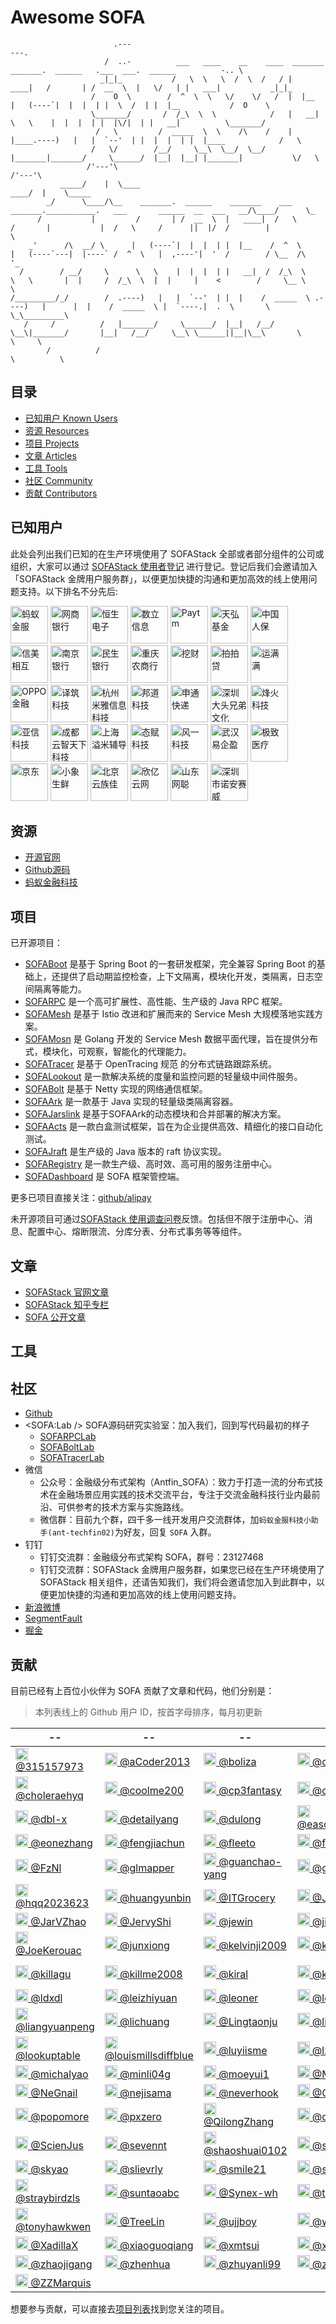 # Awesome SOFA

```plain
                       .---                                                                                               ---.
                     /  ..-          ___   ____    __    ____  _______     _______.  ______   .___  ___.  ______          -.. \
                    _|_|_           /   \  \   \  /  \  /   / |   ____|   /       | /  __  \  |   \/   | |   ___|           _|_|_
                  /    O  \        /  ^  \  \   \/    \/   /  |  |__     |   (----`|  |  |  | |  \  /  | |  |__           /  O    \
                  \_______/       /  /_\  \  \            /   |   __|     \   \    |  |  |  | |  |\/|  | |   __|          \_______/
                   /   \         /  _____  \  \    /\    /    |  |____.----)   |   |  `--'  | |  |  |  | |  |____            /   \
                  /   \/        /__/     \__\  \__/  \__/     |_______|_______/     \______/  |__|  |__| |_______|           \/   \
                 /'---'\                                                                                                     /'---'\
           _____/    |  \____                                                                                           ____/  |    \_____
        _/      \____/\__    _______.  ______    _______    ___          _______.___________.   ___       ______  __  ___   __/\____/      \_
      /           |         /       | /  __  \  |   ____|  /   \        /       |           |  /   \     /      ||  |/  /        |            \
    _'      /\  __/ \      |   (----`|  |  |  | |  |__    /  ^  \      |   (----`---|  |----` /  ^  \   |  ,----'|  '  /        / \__  /\      '_
  /        / __/     \      \   \    |  |  |  | |   __|  /  /_\  \      \   \       |  |     /  /_\  \  |  |     |    <        /     \__ \        \
/_________/_/        /  .----)   |   |  `--'  | |  |    /  _____  \ .----)   |      |  |    /  _____  \ |  `----.|  .  \       \        \_\_________\
   /     /          /   |_______/     \______/  |__|   /__/     \__\|_______/       |__|   /__/     \__\ \______||__|\__\       \          \     \
        /          /                                                                                                             \          \
```

## 目录

- [已知用户 Known Users](#knownusers)
- [资源 Resources](#resources)
- [项目 Projects](#projects)
- [文章 Articles](#articles)
- [工具 Tools](#tools)
- [社区 Community](#community)
- [贡献 Contributors](#contributors)

<span id="knownusers" /> 

## 已知用户

此处会列出我们已知的在生产环境使用了 SOFAStack 全部或者部分组件的公司或组织，大家可以通过 [SOFAStack 使用者登记](https://github.com/alipay/sofastack-doc/issues/42) 进行登记。登记后我们会邀请加入「SOFAStack 金牌用户服务群」，以便更加快捷的沟通和更加高效的线上使用问题支持。以下排名不分先后:

<img alt="蚂蚁金服" src="https://gw.alipayobjects.com/mdn/sofastack/afts/img/A*5LsoS4R5rzAAAAAAAAAAAABjARQnAQ" height="60" />
<img alt="网商银行" src="https://gw.alipayobjects.com/mdn/sofastack/afts/img/A*uAmFRZQ0Z4YAAAAAAAAAAABjARQnAQ" height="60" />
<img alt="恒生电子" src="https://gw.alipayobjects.com/mdn/sofastack/afts/img/A*_iGLRq0Ih-IAAAAAAAAAAABjARQnAQ" height="60" />
<img alt="数立信息" src="https://gw.alipayobjects.com/mdn/sofastack/afts/img/A*JAgIRpjz-IgAAAAAAAAAAABjARQnAQ" height="60" />
<img alt="Paytm" src="https://gw.alipayobjects.com/mdn/sofastack/afts/img/A*a0fvTKJ1Xv8AAAAAAAAAAABjARQnAQ" height="60" />
<img alt="天弘基金" src="https://gw.alipayobjects.com/mdn/sofastack/afts/img/A*99OQT7lDBsMAAAAAAAAAAABjARQnAQ" height="60" />
<img alt="中国人保" src="https://gw.alipayobjects.com/mdn/sofastack/afts/img/A*P1BARJxwv1sAAAAAAAAAAABjARQnAQ" height="60" />
<img alt="信美相互" src="https://gw.alipayobjects.com/mdn/sofastack/afts/img/A*jAzWQpIgFUAAAAAAAAAAAABjARQnAQ" height="60" />
<img alt="南京银行" src="https://gw.alipayobjects.com/mdn/sofastack/afts/img/A*q9PMQI7hs8sAAAAAAAAAAABjARQnAQ" height="60" />
<img alt="民生银行" src="https://gw.alipayobjects.com/mdn/sofastack/afts/img/A*GnUuSKmOtS4AAAAAAAAAAABjARQnAQ" height="60" />
<img alt="重庆农商行" src="https://gw.alipayobjects.com/mdn/sofastack/afts/img/A*FKrxSYhdi2wAAAAAAAAAAABjARQnAQ" height="60" />
<img alt="挖财" src="https://gw.alipayobjects.com/mdn/sofastack/afts/img/A*lVrVT4dpSDEAAAAAAAAAAABjARQnAQ" height="60" />
<img alt="拍拍贷" src="https://gw.alipayobjects.com/mdn/sofastack/afts/img/A*TAePS6j56LsAAAAAAAAAAABjARQnAQ" height="60" />
<img alt="运满满" src="https://gw.alipayobjects.com/mdn/sofastack/afts/img/A*_kBbQYUYdIQAAAAAAAAAAABjARQnAQ" height="60" />
<img alt="OPPO金融" src="https://gw.alipayobjects.com/mdn/sofastack/afts/img/A*mU40QaJkwZYAAAAAAAAAAABjARQnAQ" height="60" />
<img alt="译筑科技" src="https://gw.alipayobjects.com/mdn/sofastack/afts/img/A*wuKSTpZSEkEAAAAAAAAAAABjARQnAQ" height="60" />
<img alt="杭州米雅信息科技" src="https://gw.alipayobjects.com/mdn/sofastack/afts/img/A*b-o5SITMKu0AAAAAAAAAAABjARQnAQ" height="60" />
<img alt="邦道科技" src="https://gw.alipayobjects.com/mdn/sofastack/afts/img/A*nsw1S5bt9DkAAAAAAAAAAABjARQnAQ" height="60" />
<img alt="申通快递" src="https://gw.alipayobjects.com/mdn/sofastack/afts/img/A*C3ncSpDsjS8AAAAAAAAAAABjARQnAQ" height="60" />
<img alt="深圳大头兄弟文化" src="https://gw.alipayobjects.com/mdn/sofastack/afts/img/A*8AYmRowxSC0AAAAAAAAAAABjARQnAQ" height="60" />
<img alt="烽火科技" src="https://gw.alipayobjects.com/mdn/sofastack/afts/img/A*MjuuT4omCrwAAAAAAAAAAABjARQnAQ" height="60" />
<img alt="亚信科技" src="https://gw.alipayobjects.com/mdn/sofastack/afts/img/A*vBBIRomYoEUAAAAAAAAAAABjARQnAQ" height="60" />
<img alt="成都云智天下科技" src="https://gw.alipayobjects.com/mdn/sofastack/afts/img/A*p0OkQbC5RvsAAAAAAAAAAABjARQnAQ" height="60" />
<img alt="上海溢米辅导" src="https://gw.alipayobjects.com/mdn/sofastack/afts/img/A*mJdtTJsn1PwAAAAAAAAAAABjARQnAQ" height="60" />
<img alt="态赋科技" src="https://gw.alipayobjects.com/mdn/sofastack/afts/img/A*sfLDRL5TJx8AAAAAAAAAAABjARQnAQ" height="60" />
<img alt="风一科技" src="https://gw.alipayobjects.com/mdn/sofastack/afts/img/A*EGeMR4qprnkAAAAAAAAAAABjARQnAQ" height="60" />
<img alt="武汉易企盈" src="https://gw.alipayobjects.com/mdn/sofastack/afts/img/A*31WRQ7zg3HIAAAAAAAAAAABjARQnAQ" height="60" />
<img alt="极致医疗" src="https://gw.alipayobjects.com/mdn/sofastack/afts/img/A*cPOiS5q8NCwAAAAAAAAAAABjARQnAQ" height="60" />
<img alt="京东" src="https://gw.alipayobjects.com/mdn/sofastack/afts/img/A*INhuS44qO8YAAAAAAAAAAABjARQnAQ" height="60" />
<img alt="小象生鲜" src="https://gw.alipayobjects.com/mdn/sofastack/afts/img/A*K5ERQYbCRBgAAAAAAAAAAABjARQnAQ" height="60" />
<img alt="北京云族佳" src="https://gw.alipayobjects.com/mdn/sofastack/afts/img/A*qzxjSZ2tlmIAAAAAAAAAAABjARQnAQ" height="60" />
<img alt="欣亿云网" src="https://gw.alipayobjects.com/mdn/sofastack/afts/img/A*huOKQKvoLzwAAAAAAAAAAABjARQnAQ" height="60" />
<img alt="山东网聪" src="https://gw.alipayobjects.com/mdn/sofastack/afts/img/A*INUFR7XIH1gAAAAAAAAAAABjARQnAQ" height="60" />
<img alt="深圳市诺安赛威" src="https://gw.alipayobjects.com/mdn/sofastack/afts/img/A*eVGbR7RhDDkAAAAAAAAAAABjARQnAQ" height="60" />

<span id="resources" /> 

## 资源

- [开源官网](https://www.sofastack.tech)
- [Github源码](https://github.com/alipay?q=sofa)
- [蚂蚁金融科技](https://tech.antfin.com/sofa)

<span id="projects" /> 

## 项目 

已开源项目：

- [SOFABoot](https://github.com/alipay/sofa-boot) 是基于 Spring Boot 的一套研发框架，完全兼容 Spring Boot 的基础上，还提供了启动期监控检查，上下文隔离，模块化开发，类隔离，日志空间隔离等能力。
- [SOFARPC](https://github.com/alipay/sofa-rpc) 是一个高可扩展性、高性能、生产级的 Java RPC 框架。
- [SOFAMesh](https://github.com/alipay/sofa-mesh) 是基于 Istio 改进和扩展而来的 Service Mesh 大规模落地实践方案。
- [SOFAMosn](https://github.com/alipay/sofa-mosn) 是 Golang 开发的 Service Mesh 数据平面代理，旨在提供分布式，模块化，可观察，智能化的代理能力。
- [SOFATracer](https://github.com/alipay/sofa-tracer) 是基于 OpenTracing 规范 的分布式链路跟踪系统。
- [SOFALookout](https://github.com/alipay/sofa-lookout) 是一款解决系统的度量和监控问题的轻量级中间件服务。
- [SOFABolt](https://github.com/alipay/sofa-bolt) 是基于 Netty 实现的网络通信框架。
- [SOFAArk](https://github.com/alipay/sofa-ark) 是一款基于 Java 实现的轻量级类隔离容器。
- [SOFAJarslink](https://github.com/alipay/sofa-jarslink) 是基于SOFAArk的动态模块和合并部署的解决方案。
- [SOFAActs](https://github.com/alipay/sofa-acts) 是一款白盒测试框架，旨在为企业提供高效、精细化的接口自动化测试。
- [SOFAJraft](https://github.com/alipay/sofa-jraft) 是生产级的 Java 版本的 raft 协议实现。
- [SOFARegistry](https://github.com/alipay/sofa-registry) 是一款生产级、高时效、高可用的服务注册中心。
- [SOFADashboard](https://github.com/alipay/sofa-dashboard) 是 SOFA 框架管控端。

更多已项目直接关注：[github/alipay](https://github.com/alipay?q=sofa)

未开源项目可通过[SOFAStack 使用调查问卷](https://wj.qq.com/s/2698623/5fe1)反馈。包括但不限于注册中心、消息、配置中心、熔断限流、分库分表、分布式事务等等组件。

<span id="articles" /> 

## 文章

- [SOFAStack 官网文章](https://www.sofastack.tech/posts)
- [SOFAStack 知乎专栏](https://zhuanlan.zhihu.com/sofastack)
- [SOFA 公开文章](https://www.yuque.com/huarou/gd4szw)

<span id="tools" /> 

## 工具

<span id="community" /> 

## 社区

- [Github](https://github.com/alipay/)
- <SOFA:Lab /> SOFA源码研究实验室：加入我们，回到写代码最初的样子
  - [SOFARPCLab](https://www.yuque.com/sofarpclab)
  - [SOFABoltLab](https://www.yuque.com/sofaboltlab)
  - [SOFATracerLab](https://www.yuque.com/sofatracer)
- 微信
  - 公众号：金融级分布式架构（Antfin_SOFA）：致力于打造一流的分布式技术在金融场景应用实践的技术交流平台，专注于交流金融科技行业内最前沿、可供参考的技术方案与实施路线。
  - 微信群：目前九个群，四千多一线开发用户交流群体，加`蚂蚁金服科技小助手(ant-techfin02)`为好友，回复 `SOFA` 入群。
- 钉钉
  - 钉钉交流群：金融级分布式架构 SOFA，群号：23127468
  - 钉钉交流群：SOFAStack 金牌用户服务群，如果您已经在生产环境使用了 SOFAStack 相关组件，还请告知我们，我们将会邀请您加入到此群中，以便更加快捷的沟通和更加高效的线上使用问题支持。
- [新浪微博](https://weibo.com/sofastack)
- [SegmentFault](https://segmentfault.com/t/sofa)
- [掘金](https://juejin.im/user/5a42596ff265da43062b06e8)

<span id="contributors" /> 

## 贡献

目前已经有上百位小伙伴为 SOFA 贡献了文章和代码，他们分别是：
> 本列表线上的 Github 用户 ID，按首字母排序，每月初更新

| -- | -- | -- | -- | -- |
| -- | -- | -- | -- | -- |
| <a href="https://github.com/315157973" target="_blank"><img src="https://avatars2.githubusercontent.com/u/9758905?v=4&s=40" height="20" /> @315157973</a> | <a href="https://github.com/aCoder2013" target="_blank"><img src="https://avatars1.githubusercontent.com/u/7877752?v=4&s=40" height="20" /> @aCoder2013</a> | <a href="https://github.com/boliza" target="_blank"><img src="https://avatars3.githubusercontent.com/u/1076043?v=4&s=40" height="20" /> @boliza</a> | <a href="https://github.com/caojie09" target="_blank"><img src="https://avatars2.githubusercontent.com/u/38058846?v=4&s=40" height="20" /> @caojie09</a> | <a href="https://github.com/chenhui0212" target="_blank"><img src="https://avatars3.githubusercontent.com/u/6693957?v=4&s=40" height="20" /> @chenhui0212</a> |
| <a href="https://github.com/choleraehyq" target="_blank"><img src="https://avatars3.githubusercontent.com/u/8923413?v=4&s=40" height="20" /> @choleraehyq</a> | <a href="https://github.com/coolme200" target="_blank"><img src="https://avatars0.githubusercontent.com/u/1400114?v=4&s=40" height="20" /> @coolme200</a> | <a href="https://github.com/cp3fantasy" target="_blank"><img src="https://avatars2.githubusercontent.com/u/5997617?v=4&s=40" height="20" /> @cp3fantasy</a> | <a href="https://github.com/cytnju" target="_blank"><img src="https://avatars2.githubusercontent.com/u/23069836?v=4&s=40" height="20" /> @cytnju</a> | <a href="https://github.com/dawxy" target="_blank"><img src="https://avatars1.githubusercontent.com/u/11092308?v=4&s=40" height="20" /> @dawxy</a> |
| <a href="https://github.com/dbl-x" target="_blank"><img src="https://avatars3.githubusercontent.com/u/3138469?v=4&s=40" height="20" /> @dbl-x</a> | <a href="https://github.com/detailyang" target="_blank"><img src="https://avatars3.githubusercontent.com/u/3370345?v=4&s=40" height="20" /> @detailyang</a> | <a href="https://github.com/dulong" target="_blank"><img src="https://avatars3.githubusercontent.com/u/1269285?v=4&s=40" height="20" /> @dulong</a> | <a href="https://github.com/easonzhang1992" target="_blank"><img src="https://avatars1.githubusercontent.com/u/25562228?v=4&s=40" height="20" /> @easonzhang1992</a> | <a href="https://github.com/elseifer" target="_blank"><img src="https://avatars3.githubusercontent.com/u/16420699?v=4&s=40" height="20" /> @elseifer</a> |
| <a href="https://github.com/eonezhang" target="_blank"><img src="https://avatars3.githubusercontent.com/u/1627260?v=4&s=40" height="20" /> @eonezhang</a> | <a href="https://github.com/fengjiachun" target="_blank"><img src="https://avatars3.githubusercontent.com/u/3860496?v=4&s=40" height="20" /> @fengjiachun</a> | <a href="https://github.com/fleeto" target="_blank"><img src="https://avatars3.githubusercontent.com/u/6958477?v=4&s=40" height="20" /> @fleeto</a> | <a href="https://github.com/fox1987" target="_blank"><img src="https://avatars3.githubusercontent.com/u/836707?v=4&s=40" height="20" /> @fox1987</a> | <a href="https://github.com/fredalxin" target="_blank"><img src="https://avatars3.githubusercontent.com/u/16174511?v=4&s=40" height="20" /> @fredalxin</a> |
| <a href="https://github.com/FzNl" target="_blank"><img src="https://avatars1.githubusercontent.com/u/8958571?v=4&s=40" height="20" /> @FzNl</a> | <a href="https://github.com/glmapper" target="_blank"><img src="https://avatars1.githubusercontent.com/u/35319286?v=4&s=40" height="20" /> @glmapper</a> | <a href="https://github.com/guanchao-yang" target="_blank"><img src="https://avatars3.githubusercontent.com/u/32863418?v=4&s=40" height="20" /> @guanchao-yang</a> | <a href="https://github.com/gxcsoccer" target="_blank"><img src="https://avatars2.githubusercontent.com/u/1207064?v=4&s=40" height="20" /> @gxcsoccer</a> | <a href="https://github.com/GyoWX" target="_blank"><img src="https://avatars3.githubusercontent.com/u/29109196?v=4&s=40" height="20" /> @GyoWX</a> |
| <a href="https://github.com/hqq2023623" target="_blank"><img src="https://avatars2.githubusercontent.com/u/6971152?v=4&s=40" height="20" /> @hqq2023623</a> | <a href="https://github.com/huangyunbin" target="_blank"><img src="https://avatars2.githubusercontent.com/u/1046037?v=4&s=40" height="20" /> @huangyunbin</a> | <a href="https://github.com/ITGrocery" target="_blank"><img src="https://avatars3.githubusercontent.com/u/10252344?v=4&s=40" height="20" /> @ITGrocery</a> | <a href="https://github.com/JamazRuan" target="_blank"><img src="https://avatars1.githubusercontent.com/u/44109623?v=4&s=40" height="20" /> @JamazRuan</a> | <a href="https://github.com/jaredleechn" target="_blank"><img src="https://avatars3.githubusercontent.com/u/5318333?v=4&s=40" height="20" /> @jaredleechn</a> |
| <a href="https://github.com/JarVZhao" target="_blank"><img src="https://avatars1.githubusercontent.com/u/39182231?v=4&s=40" height="20" /> @JarVZhao</a> | <a href="https://github.com/JervyShi" target="_blank"><img src="https://avatars0.githubusercontent.com/u/1862729?v=4&s=40" height="20" /> @JervyShi</a> | <a href="https://github.com/jewin" target="_blank"><img src="https://avatars1.githubusercontent.com/u/5440811?v=4&s=40" height="20" /> @jewin</a> | <a href="https://github.com/jiangyunpeng" target="_blank"><img src="https://avatars3.githubusercontent.com/u/1752994?v=4&s=40" height="20" /> @jiangyunpeng</a> | <a href="https://github.com/jjtyro" target="_blank"><img src="https://avatars1.githubusercontent.com/u/1267286?v=4&s=40" height="20" /> @jjtyro</a> |
| <a href="https://github.com/JoeKerouac" target="_blank"><img src="https://avatars1.githubusercontent.com/u/18147095?v=4&s=40" height="20" /> @JoeKerouac</a> | <a href="https://github.com/junxiong" target="_blank"><img src="https://avatars3.githubusercontent.com/u/721533?v=4&s=40" height="20" /> @junxiong</a> | <a href="https://github.com/kelvinji2009" target="_blank"><img src="https://avatars0.githubusercontent.com/u/881201?v=4&s=40" height="20" /> @kelvinji2009</a> | <a href="https://github.com/kevin21th" target="_blank"><img src="https://avatars2.githubusercontent.com/u/41314762?v=4&s=40" height="20" /> @kevin21th</a> | <a href="https://github.com/khotyn" target="_blank"><img src="https://avatars1.githubusercontent.com/u/584455?v=4&s=40" height="20" /> @khotyn</a> |
| <a href="https://github.com/killagu" target="_blank"><img src="https://avatars1.githubusercontent.com/u/6897780?v=4&s=40" height="20" /> @killagu</a> | <a href="https://github.com/killme2008" target="_blank"><img src="https://avatars1.githubusercontent.com/u/14142?v=4&s=40" height="20" /> @killme2008</a> | <a href="https://github.com/kiral" target="_blank"><img src="https://avatars1.githubusercontent.com/u/3823960?v=4&s=40" height="20" /> @kiral</a> | <a href="https://github.com/kswapd" target="_blank"><img src="https://avatars2.githubusercontent.com/u/6203557?v=4&s=40" height="20" /> @kswapd</a> | <a href="https://github.com/lazyrabbit2004" target="_blank"><img src="https://avatars0.githubusercontent.com/u/42604021?v=4&s=40" height="20" /> @lazyrabbit2004</a> |
| <a href="https://github.com/ldxdl" target="_blank"><img src="https://avatars2.githubusercontent.com/u/40663988?v=4&s=40" height="20" /> @ldxdl</a> | <a href="https://github.com/leizhiyuan" target="_blank"><img src="https://avatars3.githubusercontent.com/u/2684384?v=4&s=40" height="20" /> @leizhiyuan</a> | <a href="https://github.com/leoner" target="_blank"><img src="https://avatars1.githubusercontent.com/u/546535?v=4&s=40" height="20" /> @leoner</a> | <a href="https://github.com/leshalv" target="_blank"><img src="https://avatars0.githubusercontent.com/u/30397655?v=4&s=40" height="20" /> @leshalv</a> | <a href="https://github.com/leyou240" target="_blank"><img src="https://avatars2.githubusercontent.com/u/9214525?v=4&s=40" height="20" /> @leyou240</a> |
| <a href="https://github.com/liangyuanpeng" target="_blank"><img src="https://avatars1.githubusercontent.com/u/28711504?v=4&s=40" height="20" /> @liangyuanpeng</a> | <a href="https://github.com/lichuang" target="_blank"><img src="https://avatars0.githubusercontent.com/u/1998569?v=4&s=40" height="20" /> @lichuang</a> | <a href="https://github.com/Lingtaonju" target="_blank"><img src="https://avatars2.githubusercontent.com/u/19946268?v=4&s=40" height="20" /> @Lingtaonju</a> | <a href="https://github.com/liymg" target="_blank"><img src="https://avatars0.githubusercontent.com/u/36815383?v=4&s=40" height="20" /> @liymg</a> | <a href="https://github.com/lonng" target="_blank"><img src="https://avatars3.githubusercontent.com/u/1638682?v=4&s=40" height="20" /> @lonng</a> |
| <a href="https://github.com/lookuptable" target="_blank"><img src="https://avatars1.githubusercontent.com/u/5387584?v=4&s=40" height="20" /> @lookuptable</a> | <a href="https://github.com/louismillsdiffblue" target="_blank"><img src="https://avatars0.githubusercontent.com/u/44802105?v=4&s=40" height="20" /> @louismillsdiffblue</a> | <a href="https://github.com/luyiisme" target="_blank"><img src="https://avatars0.githubusercontent.com/u/15273963?v=4&s=40" height="20" /> @luyiisme</a> | <a href="https://github.com/lzp0412" target="_blank"><img src="https://avatars3.githubusercontent.com/u/10192658?v=4&s=40" height="20" /> @lzp0412</a> | <a href="https://github.com/meua" target="_blank"><img src="https://avatars3.githubusercontent.com/u/11570442?v=4&s=40" height="20" /> @meua</a> |
| <a href="https://github.com/michalyao" target="_blank"><img src="https://avatars0.githubusercontent.com/u/17451490?v=4&s=40" height="20" /> @michalyao</a> | <a href="https://github.com/minli04g" target="_blank"><img src="https://avatars3.githubusercontent.com/u/18209024?v=4&s=40" height="20" /> @minli04g</a> | <a href="https://github.com/moeyui1" target="_blank"><img src="https://avatars0.githubusercontent.com/u/11503525?v=4&s=40" height="20" /> @moeyui1</a> | <a href="https://github.com/Moriadry" target="_blank"><img src="https://avatars0.githubusercontent.com/u/6925549?v=4&s=40" height="20" /> @Moriadry</a> | <a href="https://github.com/nanolikeyou" target="_blank"><img src="https://avatars1.githubusercontent.com/u/30281131?v=4&s=40" height="20" /> @nanolikeyou</a> |
| <a href="https://github.com/NeGnail" target="_blank"><img src="https://avatars2.githubusercontent.com/u/16985636?v=4&s=40" height="20" /> @NeGnail</a> | <a href="https://github.com/nejisama" target="_blank"><img src="https://avatars0.githubusercontent.com/u/16449274?v=4&s=40" height="20" /> @nejisama</a> | <a href="https://github.com/neverhook" target="_blank"><img src="https://avatars0.githubusercontent.com/u/41352674?v=4&s=40" height="20" /> @neverhook</a> | <a href="https://github.com/OrezzerO" target="_blank"><img src="https://avatars2.githubusercontent.com/u/13081689?v=4&s=40" height="20" /> @OrezzerO</a> | <a href="https://github.com/pifuant" target="_blank"><img src="https://avatars2.githubusercontent.com/u/35783130?v=4&s=40" height="20" /> @pifuant</a> |
| <a href="https://github.com/popomore" target="_blank"><img src="https://avatars1.githubusercontent.com/u/360661?v=4&s=40" height="20" /> @popomore</a> | <a href="https://github.com/pxzero" target="_blank"><img src="https://avatars2.githubusercontent.com/u/7530125?v=4&s=40" height="20" /> @pxzero</a> | <a href="https://github.com/QilongZhang" target="_blank"><img src="https://avatars3.githubusercontent.com/u/8833026?v=4&s=40" height="20" /> @QilongZhang</a> | <a href="https://github.com/quaff" target="_blank"><img src="https://avatars0.githubusercontent.com/u/143040?v=4&s=40" height="20" /> @quaff</a> | <a href="https://github.com/rootsongjc" target="_blank"><img src="https://avatars3.githubusercontent.com/u/3328185?v=4&s=40" height="20" /> @rootsongjc</a> |
| <a href="https://github.com/ScienJus" target="_blank"><img src="https://avatars3.githubusercontent.com/u/8350653?v=4&s=40" height="20" /> @ScienJus</a> | <a href="https://github.com/sevennt" target="_blank"><img src="https://avatars0.githubusercontent.com/u/10843736?v=4&s=40" height="20" /> @sevennt</a> | <a href="https://github.com/shaoshuai0102" target="_blank"><img src="https://avatars0.githubusercontent.com/u/456108?v=4&s=40" height="20" /> @shaoshuai0102</a> | <a href="https://github.com/shiftyman" target="_blank"><img src="https://avatars1.githubusercontent.com/u/15798245?v=4&s=40" height="20" /> @shiftyman</a> | <a href="https://github.com/silentred" target="_blank"><img src="https://avatars0.githubusercontent.com/u/3345293?v=4&s=40" height="20" /> @silentred</a> |
| <a href="https://github.com/skyao" target="_blank"><img src="https://avatars3.githubusercontent.com/u/1582369?v=4&s=40" height="20" /> @skyao</a> | <a href="https://github.com/slievrly" target="_blank"><img src="https://avatars1.githubusercontent.com/u/8758457?v=4&s=40" height="20" /> @slievrly</a> | <a href="https://github.com/smile21" target="_blank"><img src="https://avatars3.githubusercontent.com/u/1183163?v=4&s=40" height="20" /> @smile21</a> | <a href="https://github.com/stdupp" target="_blank"><img src="https://avatars3.githubusercontent.com/u/6189788?v=4&s=40" height="20" /> @stdupp</a> | <a href="https://github.com/SteNicholas" target="_blank"><img src="https://avatars2.githubusercontent.com/u/10048174?v=4&s=40" height="20" /> @SteNicholas</a> |
| <a href="https://github.com/straybirdzls" target="_blank"><img src="https://avatars3.githubusercontent.com/u/7148759?v=4&s=40" height="20" /> @straybirdzls</a> | <a href="https://github.com/suntaoabc" target="_blank"><img src="https://avatars2.githubusercontent.com/u/26063919?v=4&s=40" height="20" /> @suntaoabc</a> | <a href="https://github.com/Synex-wh" target="_blank"><img src="https://avatars0.githubusercontent.com/u/8018119?v=4&s=40" height="20" /> @Synex-wh</a> | <a href="https://github.com/taoyuanyuan" target="_blank"><img src="https://avatars3.githubusercontent.com/u/2707372?v=4&s=40" height="20" /> @taoyuanyuan</a> | <a href="https://github.com/tinycedar" target="_blank"><img src="https://avatars0.githubusercontent.com/u/8019222?v=4&s=40" height="20" /> @tinycedar</a> |
| <a href="https://github.com/tonyhawkwen" target="_blank"><img src="https://avatars2.githubusercontent.com/u/4549311?v=4&s=40" height="20" /> @tonyhawkwen</a> | <a href="https://github.com/TreeLin" target="_blank"><img src="https://avatars0.githubusercontent.com/u/2898747?v=4&s=40" height="20" /> @TreeLin</a> | <a href="https://github.com/ujjboy" target="_blank"><img src="https://avatars1.githubusercontent.com/u/1424920?v=4&s=40" height="20" /> @ujjboy</a> | <a href="https://github.com/wanderxjtu" target="_blank"><img src="https://avatars2.githubusercontent.com/u/621135?v=4&s=40" height="20" /> @wanderxjtu</a> | <a href="https://github.com/wudidapaopao" target="_blank"><img src="https://avatars3.githubusercontent.com/u/13719073?v=4&s=40" height="20" /> @wudidapaopao</a> |
| <a href="https://github.com/XadillaX" target="_blank"><img src="https://avatars3.githubusercontent.com/u/2842176?v=4&s=40" height="20" /> @XadillaX</a> | <a href="https://github.com/xiaoguoqiang" target="_blank"><img src="https://avatars0.githubusercontent.com/u/29472210?v=4&s=40" height="20" /> @xiaoguoqiang</a> | <a href="https://github.com/xmtsui" target="_blank"><img src="https://avatars0.githubusercontent.com/u/1542690?v=4&s=40" height="20" /> @xmtsui</a> | <a href="https://github.com/xzchaoo" target="_blank"><img src="https://avatars0.githubusercontent.com/u/8319940?v=4&s=40" height="20" /> @xzchaoo</a> | <a href="https://github.com/yangl" target="_blank"><img src="https://avatars3.githubusercontent.com/u/231353?v=4&s=40" height="20" /> @yangl</a> |
| <a href="https://github.com/zhaojigang" target="_blank"><img src="https://avatars1.githubusercontent.com/u/14085645?v=4&s=40" height="20" /> @zhaojigang</a> | <a href="https://github.com/zhenhua" target="_blank"><img src="https://avatars0.githubusercontent.com/u/1314275?v=4&s=40" height="20" /> @zhenhua</a> | <a href="https://github.com/zhuyanli99" target="_blank"><img src="https://avatars2.githubusercontent.com/u/45961185?v=4&s=40" height="20" /> @zhuyanli99</a> | <a href="https://github.com/zorkeAccount" target="_blank"><img src="https://avatars3.githubusercontent.com/u/19190735?v=4&s=40" height="20" /> @zorkeAccount</a> | <a href="https://github.com/zyjibmcn" target="_blank"><img src="https://avatars0.githubusercontent.com/u/4906448?v=4&s=40" height="20" /> @zyjibmcn</a> |
| <a href="https://github.com/ZZMarquis" target="_blank"><img src="https://avatars1.githubusercontent.com/u/7624583?v=4&s=40" height="20" /> @ZZMarquis</a> 

想要参与贡献，可以直接去[项目列表](#projects)找到您关注的项目。

